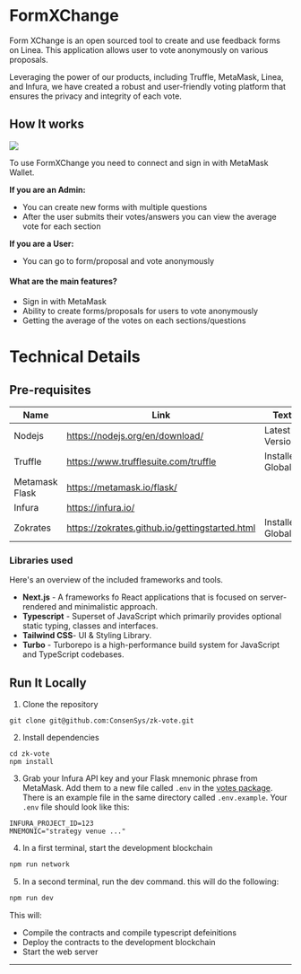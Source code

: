 # FormXChange

Form XChange is an open sourced tool to create and use feedback forms on Linea. This application allows user to vote anonymously on various proposals.

Leveraging the power of our products, including Truffle, MetaMask, Linea, and Infura, we have created a robust and user-friendly voting platform that ensures the privacy and integrity of each vote.


## How It works


![](https://i.imgur.com/wMTt3MU.png)


To use FormXChange you need to connect and sign in with MetaMask Wallet. 

**If you are an Admin:**

- You can create new forms with multiple questions
- After the user submits their votes/answers you can view the average vote for each section

**If you are a User:**

- You can go to form/proposal and vote anonymously

#### What are the main features?

- Sign in with MetaMask
- Ability to create forms/proposals for users to vote anonymously
- Getting the average of the votes on each sections/questions




# Technical Details

## Pre-requisites



| Name           | Link                                 | Text               |
| -------------- | ------------------------------------ | ------------------ |
| Nodejs         | https://nodejs.org/en/download/      | Latest Version     |
| Truffle        | https://www.trufflesuite.com/truffle | Installed Globally |
| Metamask Flask | https://metamask.io/flask/           |                    |
| Infura               |       https://infura.io/                               |                    |
| Zokrates           |     https://zokrates.github.io/gettingstarted.html                                 | Installed Globally              |


### **Libraries used**

Here's an overview of the included frameworks and tools.

- **Next.js** - A frameworks fo React applications that is focused on server-rendered and minimalistic approach.
- **Typescript** - Superset of JavaScript which primarily provides optional static typing, classes and interfaces.
- **Tailwind CSS**- UI & Styling Library.
- **Turbo** - Turborepo is a high-performance build system for JavaScript and TypeScript codebases.


## Run It Locally

1. Clone the repository

```
git clone git@github.com:ConsenSys/zk-vote.git
```

2. Install dependencies

```
cd zk-vote
npm install
```

3. Grab your Infura API key and your Flask mnemonic phrase from MetaMask. Add them to a new file called `.env` in the [votes package](packages/vote/). There is an example file in the same directory called `.env.example`. Your `.env` file should look like this:

```
INFURA_PROJECT_ID=123
MNEMONIC="strategy venue ..."
```

4. In a first terminal, start the development blockchain

```sh
npm run network
```

5. In a second terminal, run the dev command. this will do the following:

```sh
npm run dev
```

This will:
  - Compile the contracts and compile typescript defeinitions
- Deploy the contracts to the development blockchain
- Start the web server

---